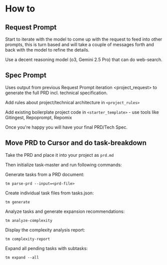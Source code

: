 # How to 
## Request Prompt 

Start to iterate with the model to come up with the request to feed into other prompts, this is turn based and will take a couple of messages forth and back with the model to refine the details. 

Use a decent reasoning model (o3, Gemini 2.5 Pro) that can do web-search. 


## Spec Prompt 

Uses output from previous Request Prompt iteration <project_request> to generate the full PRD incl. technical specification.

Add rules about project/technical architecture in `<project_rules>`

Add existing boilerplate project code in `<starter_template>` - use tools like Gitingest, Repoprompt, Repomix

Once you're happy you will have your final PRD/Tech Spec.


## Move PRD to Cursor and do task-breakdown

Take the PRD and place it into your project as `prd.md`

Then initialize task-master and run following commands: 


Generate tasks from a PRD document:
```  
tm parse-prd --input=<prd-file>
```

Create individual task files from tasks.json:
```
tm generate
```

Analyze tasks and generate expansion recommendations:
```
tm analyze-complexity
```

Display the complexity analysis report:
```
tm complexity-report
```

Expand all pending tasks with subtasks:
```
tm expand --all 
```
